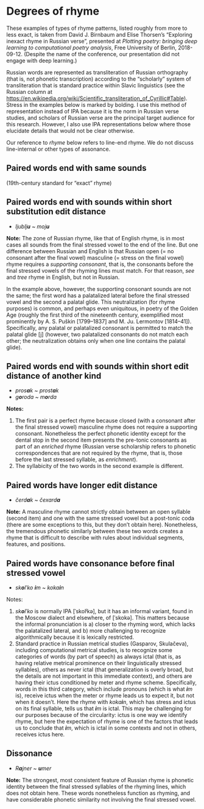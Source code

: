 # Degrees of rhyme

These examples of types of rhyme patterns, listed roughly from more to less exact, is taken from David J. Birnbaum and Elise Thorsen’s “Exploring inexact rhyme in Russian verse”, presented at *Plotting poetry: bringing deep learning to computational poetry analysis*, Free University of Berlin, 2018-09-12. (Despite the name of the conference, our presentation did not engage with deep learning.)

Russian words are represented as transliteration of Russian orthography (that is, not phonetic transcription) according to the “scholarly” system of transliteration that is standard practice within Slavic linguistics (see the Russian column at <https://en.wikipedia.org/wiki/Scientific_transliteration_of_Cyrillic#Table>). Stress in the examples below is marked by bolding. I use this method of representation instead of IPA because it is the norm in Russian verse studies, and scholars of Russian verse are the principal target audience for this research. However, I also use IPA representations below where those elucidate details that would not be clear otherwise.

Our reference to _rhyme_ below refers to line-end rhyme. We do not discuss line-internal or other types of assonance.

## Paired words end with same sounds(19th-century standard for “exact” rhyme)## Paired words end with sounds within short substitution edit distance* _ljublj**u**_ ~ _moj**u**_

**Note:** The zone of Russian rhyme, like that of English rhyme, is in most cases all sounds from the final stressed vowel to the end of the line. But one difference between Russian and English is that Russian open (= no consonant after the final vowel) masculine (= stress on the final vowel) rhyme requires a *supporting consonant*, that is, the consonants before the final stressed vowels of the rhyming lines must match. For that reason, _see_ and _tree_ rhyme in English, but not in Russian. 

In the example above, however, the supporting consonant sounds are not the same; the first word has a palatalized lateral before the final stressed vowel and the second a palatal glide. This neutralization (for rhyme purposes) is common, and perhaps even uniquitous, in poetry of the Golden Age (roughly the first third of the nineteenth century, exemplified most prominently by A. S. Puškin [1799–1837] and M. Ju. Lermontov [1814–41]). Specifically, any palatal or palatalized consonant is permitted to match the palatal glide [j] (however, two palatalized consonants do not match each other; the neutralization obtains only when one line contains the palatal glide).## Paired words end with sounds within short edit distance of another kind* _pros**a**k_ ~ _prost**a**k_  * _g**o**roda_ ~ _m**o**rda_ 

**Notes:**

1. The first pair is a perfect rhyme because closed (with a consonant after the final stressed vowel) masculine rhyme does not require a supporting consonant. Nonetheless the perfect phonetic identity except for the dental stop in the second item presents the pre-tonic consonants as part of an *enriched* rhyme (Russian verse scholarship refers to phonetic correspondences that are not required by the rhyme, that is, those before the last stressed syllable, as *enrichment*). 
2. The syllabicity of the two words in the second example is different.
## Paired words have longer edit distance* _čerd**a**k_ ~ _čexard**a**_

**Note:** A masculine rhyme cannot strictly obtain between an open syllable (second item) and one with the same stressed vowel but a post-tonic coda (there are some exceptions to this, but they don’t obtain here). Nonetheless, the tremendous phonetic similarly between these two words creates a rhyme that is difficult to describe with rules about individual segments, features, and positions.## Paired words have consonance before final stressed vowel* _sk**o**lʹko **i**m_ ~ _koka**i**n_

Notes:

1. _sk**o**lʹko_ is normally IPA [ˈskolʲkə], but it has an informal variant, found in the Moscow dialect and elsewhere, of [ˈskokə]. This matters because the informal pronunciation is a) closer to the rhyming word, which lacks the palatalized lateral, and b) more challenging to recognize algorithmically because it is lexically restricted.
2. Standard practice in Russian metrical studies (Gasparov, Skulačeva), including computational metrical studies, is to recognize some categories of words (by part of speech) as always ictal (that is, as having relative metrical prominence on their linguistically stressed syllables), others as never ictal (that generalization is overly broad, but the details are not important in this immediate context), and others are having their ictus conditioned by meter and rhyme scheme. Specifically, words in this third category, which include pronouns (which is what _**i**m_ is), receive ictus when the meter or rhyme leads us to expect it, but not when it doesn’t. Here the rhyme with _koka**i**n_, which has stress and ictus on its final syllable, tells us that _**i**m_ is ictal. This may be challenging for our purposes because of the circularity: ictus is one way we identify rhyme, but here the expectation of rhyme is one of the factors that leads us to conclude that _**i**m_, which is ictal in some contexts and not in others, receives ictus here.## Dissonance* _R**a**jner_ ~ _**u**mer_

**Note:** The strongest, most consistent feature of Russian rhyme is phonetic identity between the final stressed syllables of the rhyming lines, which does not obtain here. These words nonetheless function as rhyming, and have considerable phonetic similarity not involving the final stressed vowel.